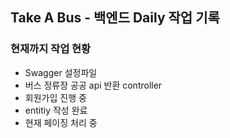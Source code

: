 ## Take A Bus - 백엔드 Daily 작업 기록

### 현재까지 작업 현황
- Swagger 설정파일
- 버스 정류장 공공 api 반환 controller
- 회원가입 진행 중
- entitiy 작성 완료
- 현재 페이징 처리 중


